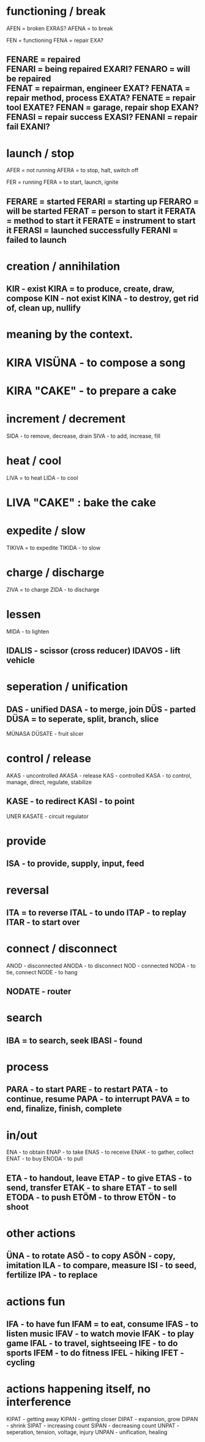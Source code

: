 # functioning / break
AFEN = broken                    EXRAS?
AFENA = to break

FEN = functioning
FENA = repair                    EXA?

FENARE = repaired                
FENARI = being repaired          EXARI?
FENARO = will be repaired        
FENAT = repairman, engineer      EXAT?
FENATA = repair method, process  EXATA?
FENATE = repair tool             EXATE?
FENAN = garage, repair shop      EXAN?
FENASI = repair success          EXASI?
FENANI = repair fail             EXANI?
------

# launch / stop
AFER = not running
AFERA = to stop, halt, switch off

FER = running
FERA = to start, launch, ignite

FERARE = started
FERARI = starting up
FERARO = will be started
FERAT = person to start it
FERATA = method to start it
FERATE = instrument to start it
FERASI = launched successfully 
FERANI = failed to launch
------

# creation / annihilation
KIR - exist
KIRA = to produce, create, draw, compose
KIN - not exist
KINA - to destroy, get rid of, clean up, nullify
------
# meaning by the context. 
# KIRA VISÜNA - to compose a song
# KIRA "CAKE" - to prepare a cake

# increment / decrement
SIDA - to remove, decrease, drain
SIVA - to add, increase, fill

# heat / cool
LIVA = to heat
LIDA - to cool
# LIVA "CAKE" : bake the cake

# expedite / slow
TIKIVA = to expedite
TIKIDA - to slow

# charge / discharge
ZIVA = to charge
ZIDA - to discharge

# lessen
MIDA - to lighten

IDALIS - scissor (cross reducer)
IDAVOS - lift vehicle
------

# seperation / unification
DAS - unified
DASA - to merge, join
DÜS - parted
DÜSA = to seperate, split, branch, slice
------
MÜNASA DÜSATE - fruit slicer

# control / release
AKAS - uncontrolled
AKASA - release
KAS - controlled
KASA - to control, manage, direct, regulate, stabilize

KASE - to redirect
KASI - to point
------
UNER KASATE - circuit regulator

# provide
ISA - to provide, supply, input, feed
-------

# reversal
ITA = to reverse
ITAL - to undo
ITAP - to replay
ITAR - to start over
------

# connect / disconnect
ANOD - disconnected
ANODA - to disconnect
NOD - connected
NODA - to tie, connect
NODE - to hang

NODATE - router
------

# search
IBA = to search, seek
IBASI - found
------

# process
PARA - to start
PARE - to restart
PATA - to continue, resume
PAPA - to interrupt
PAVA = to end, finalize, finish, complete
------

# in/out
ENA - to obtain
ENAP - to take
ENAS - to receive
ENAK - to gather, collect
ENAT - to buy
ENODA - to pull

ETA - to handout, leave
ETAP - to give
ETAS - to send, transfer
ETAK - to share
ETAT - to sell
ETODA - to push
ETÖM - to throw
ETÖN - to shoot
--------

# other actions
ÜNA - to rotate
ASÖ - to copy
ASÖN - copy, imitation
ILA - to compare, measure
ISI - to seed, fertilize
IPA - to replace
------

# actions fun
IFA - to have fun
IFAM = to eat, consume
IFAS - to listen music
IFAV - to watch movie
IFAK - to play game
IFAL - to travel, sightseeing
IFE - to do sports
IFEM - to do fitness
IFEL - hiking
IFET - cycling
------


# actions happening itself, no interference
KIPAT - getting away
KIPAN - getting closer
DIPAT - expansion, grow
DIPAN - shrink
SIPAT - increasing count
SIPAN - decreasing count
UNPAT - seperation, tension, voltage, injury
UNPAN - unification, healing